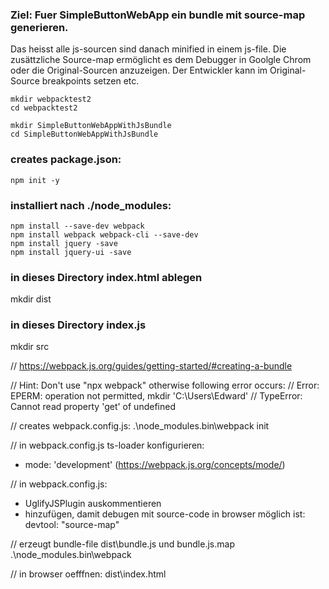 

### Ziel: Fuer SimpleButtonWebApp ein bundle mit source-map generieren.

Das heisst alle js-sourcen sind danach minified in einem js-file. Die zusättzliche Source-map
ermöglicht es dem Debugger in Goolgle Chrom oder die Original-Sourcen anzuzeigen. Der Entwickler
kann im Original-Source breakpoints setzen etc.

    mkdir webpacktest2
    cd webpacktest2

    mkdir SimpleButtonWebAppWithJsBundle
    cd SimpleButtonWebAppWithJsBundle

### creates package.json:
    npm init -y   

### installiert nach ./node_modules:
    npm install --save-dev webpack
    npm install webpack webpack-cli --save-dev
    npm install jquery -save
    npm install jquery-ui -save

### in dieses Directory index.html ablegen
   mkdir dist
### in dieses Directory index.js
   mkdir src

// https://webpack.js.org/guides/getting-started/#creating-a-bundle

// Hint: Don't use "npx webpack" otherwise following error occurs: 
// Error: EPERM: operation not permitted, mkdir 'C:\Users\Edward'
// TypeError: Cannot read property 'get' of undefined

// creates webpack.config.js:
    .\node_modules\.bin\webpack init

// in webpack.config.js ts-loader konfigurieren:
* mode: 'development'    (https://webpack.js.org/concepts/mode/)

// in webpack.config.js: 
* UglifyJSPlugin auskommentieren
* hinzufügen, damit debugen mit source-code in browser möglich ist: devtool: "source-map"

// erzeugt bundle-file dist\bundle.js und bundle.js.map
    .\node_modules\.bin\webpack

// in browser oefffnen: dist\index.html


